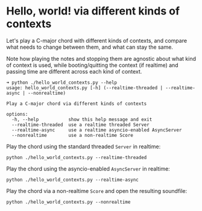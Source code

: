 # Hello, world! via different kinds of contexts

Let's play a C-major chord with different kinds of contexts, and compare what
needs to change between them, and what can stay the same.

Note how playing the notes and stopping them are agnostic about what kind of
context is used, while booting/quitting the context (if realtime) and passing
time are different across each kind of context.

```
➜ python ./hello_world_contexts.py --help
usage: hello_world_contexts.py [-h] (--realtime-threaded | --realtime-async | --nonrealtime)

Play a C-major chord via different kinds of contexts

options:
  -h, --help           show this help message and exit
  --realtime-threaded  use a realtime threaded Server
  --realtime-async     use a realtime asyncio-enabled AsyncServer
  --nonrealtime        use a non-realtime Score
```

Play the chord using the standard threaded `Server` in realtime:

```
python ./hello_world_contexts.py --realtime-threaded
```

Play the chord using the asyncio-enabled `AsyncServer` in realtime:

```
python ./hello_world_contexts.py --realtime-async
```

Play the chord via a non-realtime `Score` and open the resulting soundfile:

```
python ./hello_world_contexts.py --nonrealtime
```
